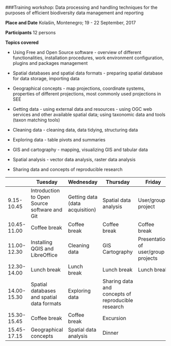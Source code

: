 ###Training workshop: Data processing and handling techniques for the purposes of efficient biodiversity data management and reporting

**Place and Date**
Kolašin, Montenegro; 19 - 22 September, 2017

**Participants**
12 persons

**Topics covered**

* Using Free and Open Source software - overview of different functionalities, installation procedures, work environment configuration, plugins and packages management

* Spatial databases and spatial data formats - preparing spatial database for data storage, importing data 

* Geographical concepts - map projections,  coordinate systems, properties of different projections, most commonly used projections in SEE 

* Getting data - using external data and resources - using OGC web services and other available spatial data; using taxonomic data and tools (taxon matching tools)

* Cleaning data - cleaning data, data tidying, structuring data

* Exploring data -  table pivots and summaries

* GIS and cartography - mapping, visualizing GIS and tabular data

* Spatial analysis - vector data analysis, raster data analysis

* Sharing data and concepts of reproducible research

|               | Tuesday                                      | Wednesday                       | Thursday                                           | Friday                              |
|---------------|----------------------------------------------|---------------------------------|----------------------------------------------------|-------------------------------------|
| 9.15-10.45  | Introduction to Open Source software and Git | Getting data (data acquisition) | Spatial data analysis                              | User/group project                  |
| 10.45-11.00 | Coffee break                                 | Coffee break                    | Coffee break                                       | Coffee break                        |
| 11.00-12.30 | Installing QGIS and LibreOffice              | Cleaning data                   | GIS Cartography                                    | Presentation of user/group projects |
| 12.30-14.00 | Lunch break                                  | Lunch break                     | Lunch break                                        | Lunch break                         |
| 14.00-15.30 | Spatial databases and spatial data formats   | Exploring data                  | Sharing data and concepts of reproducible research |                                     |
| 15.30-15.45 | Coffee break                                 | Coffee break                    | Excursion                                          |                                     |
| 15.45-17.15 | Geographical concepts                        | Spatial data analysis           | Dinner                                             |                                     |

